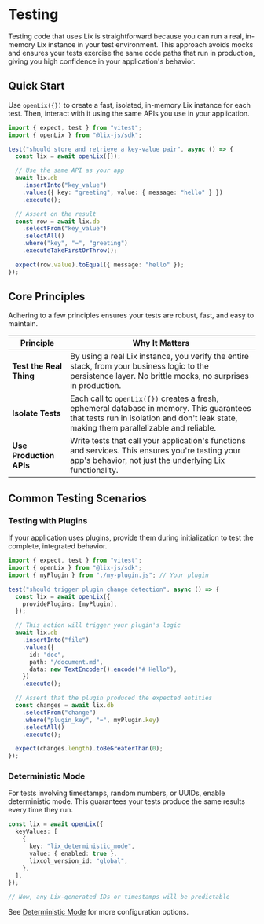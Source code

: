 # Testing

Testing code that uses Lix is straightforward because you can run a real, in-memory Lix instance in your test environment. This approach avoids mocks and ensures your tests exercise the same code paths that run in production, giving you high confidence in your application's behavior.

## Quick Start

Use `openLix({})` to create a fast, isolated, in-memory Lix instance for each test. Then, interact with it using the same APIs you use in your application.

```ts
import { expect, test } from "vitest";
import { openLix } from "@lix-js/sdk";

test("should store and retrieve a key-value pair", async () => {
  const lix = await openLix({});

  // Use the same API as your app
  await lix.db
    .insertInto("key_value")
    .values({ key: "greeting", value: { message: "hello" } })
    .execute();

  // Assert on the result
  const row = await lix.db
    .selectFrom("key_value")
    .selectAll()
    .where("key", "=", "greeting")
    .executeTakeFirstOrThrow();

  expect(row.value).toEqual({ message: "hello" });
});
```

## Core Principles

Adhering to a few principles ensures your tests are robust, fast, and easy to maintain.

| Principle             | Why It Matters                                                                                                                                        |
| --------------------- | ----------------------------------------------------------------------------------------------------------------------------------------------------- |
| **Test the Real Thing** | By using a real Lix instance, you verify the entire stack, from your business logic to the persistence layer. No brittle mocks, no surprises in production. |
| **Isolate Tests**       | Each call to `openLix({})` creates a fresh, ephemeral database in memory. This guarantees that tests run in isolation and don't leak state, making them parallelizable and reliable. |
| **Use Production APIs** | Write tests that call your application's functions and services. This ensures you're testing your app's behavior, not just the underlying Lix functionality. |

## Common Testing Scenarios

### Testing with Plugins

If your application uses plugins, provide them during initialization to test the complete, integrated behavior.

```ts
import { expect, test } from "vitest";
import { openLix } from "@lix-js/sdk";
import { myPlugin } from "./my-plugin.js"; // Your plugin

test("should trigger plugin change detection", async () => {
  const lix = await openLix({
    providePlugins: [myPlugin],
  });

  // This action will trigger your plugin's logic
  await lix.db
    .insertInto("file")
    .values({
      id: "doc",
      path: "/document.md",
      data: new TextEncoder().encode("# Hello"),
    })
    .execute();

  // Assert that the plugin produced the expected entities
  const changes = await lix.db
    .selectFrom("change")
    .where("plugin_key", "=", myPlugin.key)
    .selectAll()
    .execute();

  expect(changes.length).toBeGreaterThan(0);
});
```

### Deterministic Mode

For tests involving timestamps, random numbers, or UUIDs, enable deterministic mode. This guarantees your tests produce the same results every time they run.

```ts
const lix = await openLix({
  keyValues: [
    {
      key: "lix_deterministic_mode",
      value: { enabled: true },
      lixcol_version_id: "global",
    },
  ],
});

// Now, any Lix-generated IDs or timestamps will be predictable
```

See [Deterministic Mode](./deterministic-mode.md) for more configuration options.